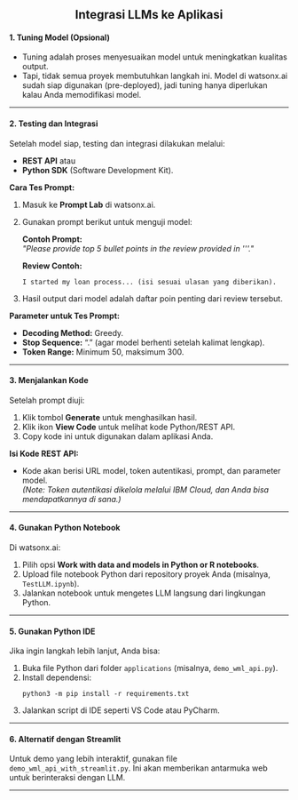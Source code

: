 # <h2 align="center"> **Integrasi LLMs ke Aplikasi** </h2>

#### **1. Tuning Model (Opsional)**
- Tuning adalah proses menyesuaikan model untuk meningkatkan kualitas output.
- Tapi, tidak semua proyek membutuhkan langkah ini. Model di watsonx.ai sudah siap digunakan (pre-deployed), jadi tuning hanya diperlukan kalau Anda memodifikasi model.

---

#### **2. Testing dan Integrasi**
Setelah model siap, testing dan integrasi dilakukan melalui:
- **REST API** atau 
- **Python SDK** (Software Development Kit).

**Cara Tes Prompt:**
1. Masuk ke **Prompt Lab** di watsonx.ai.
2. Gunakan prompt berikut untuk menguji model:

   **Contoh Prompt:**  
   _"Please provide top 5 bullet points in the review provided in '''."_  

   **Review Contoh:**  
   ```
   I started my loan process... (isi sesuai ulasan yang diberikan).
   ```

3. Hasil output dari model adalah daftar poin penting dari review tersebut.

**Parameter untuk Tes Prompt:**
- **Decoding Method:** Greedy.
- **Stop Sequence:** “.” (agar model berhenti setelah kalimat lengkap).
- **Token Range:** Minimum 50, maksimum 300.

---

#### **3. Menjalankan Kode**
Setelah prompt diuji:
1. Klik tombol **Generate** untuk menghasilkan hasil.
2. Klik ikon **View Code** untuk melihat kode Python/REST API.
3. Copy kode ini untuk digunakan dalam aplikasi Anda.

**Isi Kode REST API:**
- Kode akan berisi URL model, token autentikasi, prompt, dan parameter model.  
  _(Note: Token autentikasi dikelola melalui IBM Cloud, dan Anda bisa mendapatkannya di sana.)_

---

#### **4. Gunakan Python Notebook**
Di watsonx.ai:
1. Pilih opsi **Work with data and models in Python or R notebooks**.
2. Upload file notebook Python dari repository proyek Anda (misalnya, `TestLLM.ipynb`).
3. Jalankan notebook untuk mengetes LLM langsung dari lingkungan Python.

---

#### **5. Gunakan Python IDE**
Jika ingin langkah lebih lanjut, Anda bisa:
1. Buka file Python dari folder `applications` (misalnya, `demo_wml_api.py`).
2. Install dependensi:  
   ```
   python3 -m pip install -r requirements.txt
   ```
3. Jalankan script di IDE seperti VS Code atau PyCharm.

---

#### **6. Alternatif dengan Streamlit**
Untuk demo yang lebih interaktif, gunakan file `demo_wml_api_with_streamlit.py`. Ini akan memberikan antarmuka web untuk berinteraksi dengan LLM.

---
